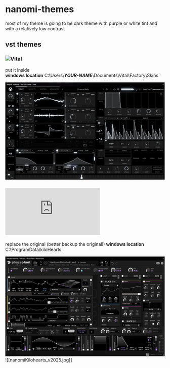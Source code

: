 # nanomi-themes
most of my theme is going to be dark theme with purple or white tint and with a relatively low contrast


## vst themes
### ![Vital](https://github.com/nanominanomi/nanomi-themes/blob/main/vst/Vital/nanomiTheme_v2025.vitaltheme)
 put it inside  
 **windows location**
 C:\Users\\***YOUR-NAME***\Documents\Vital\Factory\Skins
  
  ![vital image](https://github.com/nanominanomi/nanomi-themes/blob/main/vst/Vital/vitalTheme_v2025.jpg)
### ![kilohearts](https://github.com/nanominanomi/nanomi-themes/blob/main/vst/kilohearts/colors.conf)
replace the original (better backup the original!)
 **windows location**
 C:\ProgramData\kiloHearts
  
  ![kilohearts Image](https://github.com/nanominanomi/nanomi-themes/blob/main/vst/kilohearts/nanomiKilohearts_v2025.jpg)
  ![[nanomiKilohearts_v2025.jpg]]